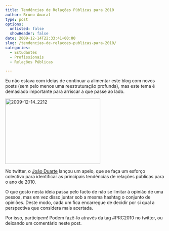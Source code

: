```yaml
---
title: Tendências de Relações Públicas para 2010
author: Bruno Amaral
type: post
options:
  unlisted: false
  showHeader: false
date: 2009-12-14T22:33:41+00:00
slug: /tendencias-de-relacoes-publicas-para-2010/
categories:
  - Estudantes
  - Profissionais
  - Relações Públicas

---
```

Eu não estava com ideias de continuar a alimentar este blog com novos posts (sem pelo menos uma reestruturação profunda), mas este tema é demasiado importante para arriscar a que passe ao lado.

<img class="alignright size-medium wp-image-1763" title="2009-12-14_2212" src="/wp-content/uploads/2009/12/2009-12-14_22121-300x206.png" alt="2009-12-14_2212" width="300" height="206" />

No twitter, o [João Duarte][1] lançou um apelo, que se faça um esforço colectivo para identificar as principais tendências de relações públicas para o ano de 2010.

O que gosto nesta ideia passa pelo facto de não se limitar à opinião de uma pessoa, mas em vez disso juntar sob a mesma hashtag o conjunto de opiniões. Deste modo, cada um fica encarregue de decidir por si qual a perspectiva que considera mais acertada.

Por isso, participem! Podem fazê-lo através da tag #PRC2010 no twitter, ou deixando um comentário neste post.

 [1]: http://twitter.com/duartej